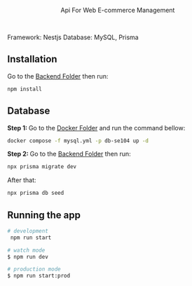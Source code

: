 <p align="center">
  Api For Web E-commerce Management
 
</p>
<br/>
<p>
   Framework: Nestjs
  Database: MySQL, Prisma
</p>


## Installation
Go to the [Backend Folder](./se104-api) then run:
```bash
npm install
```

## Database
<b>Step 1: </b>
Go to the [Docker Folder](./docker/) and run the command bellow:

```bash
docker compose -f mysql.yml -p db-se104 up -d
```
<b>Step 2: </b>
Go to the [Backend Folder](./se104-api) then run:
```bash
npx prisma migrate dev
```
After that: 
```bash
npx prisma db seed
```
## Running the app

```bash
# development
 npm run start

# watch mode
$ npm run dev

# production mode
$ npm run start:prod
```




